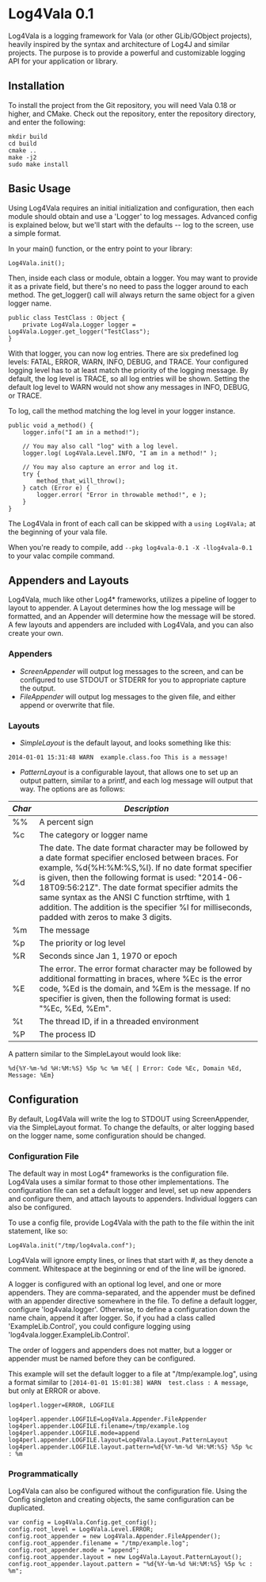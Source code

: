 # Log4Vala 0.1

Log4Vala is a logging framework for Vala (or other GLib/GObject projects),
heavily inspired by the syntax and architecture of Log4J and similar projects.
The purpose is to provide a powerful and customizable logging API for your
application or library.

## Installation

To install the project from the Git repository, you will need Vala 0.18 or
higher, and CMake. Check out the repository, enter the repository directory,
and enter the following:

```
mkdir build
cd build
cmake ..
make -j2
sudo make install
```

## Basic Usage

Using Log4Vala requires an initial initialization and configuration, then
each module should obtain and use a 'Logger' to log messages. Advanced config
is explained below, but we'll start with the defaults -- log to the screen,
use a simple format.

In your main() function, or the entry point to your library:

```
Log4Vala.init();
```

Then, inside each class or module, obtain a logger. You may want to provide it
as a private field, but there's no need to pass the logger around to each
method. The get_logger() call will always return the same object for a given
logger name.

```
public class TestClass : Object {
	private Log4Vala.Logger logger = Log4Vala.Logger.get_logger("TestClass");
}
```

With that logger, you can now log entries. There are six predefined log levels:
FATAL, ERROR, WARN, INFO, DEBUG, and TRACE. Your configured logging level has to
at least match the priority of the logging message. By default, the log level is
TRACE, so all log entries will be shown. Setting the default log level to WARN
would not show any messages in INFO, DEBUG, or TRACE.

To log, call the method matching the log level in your logger instance.

```
public void a_method() {
	logger.info("I am in a method!");

	// You may also call "log" with a log level.
	logger.log( Log4Vala.Level.INFO, "I am in a method!" );

	// You may also capture an error and log it.
	try {
		method_that_will_throw();
	} catch (Error e) {
		logger.error( "Error in throwable method!", e );
	}
}
```

The Log4Vala in front of each call can be skipped with a ```using Log4Vala;``` at
the beginning of your vala file.

When you're ready to compile, add ```--pkg log4vala-0.1 -X -llog4vala-0.1``` to
your valac compile command.

## Appenders and Layouts

Log4Vala, much like other Log4* frameworks, utilizes a pipeline of logger to
layout to appender. A Layout determines how the log message will be formatted,
and an Appender will determine how the message will be stored. A few layouts
and appenders are included with Log4Vala, and you can also create your own.

### Appenders

* *ScreenAppender* will output log messages to the screen, and can be configured
to use STDOUT or STDERR for you to appropriate capture the output.
* *FileAppender* will output log messages to the given file, and either append
or overwrite that file.

### Layouts

* *SimpleLayout* is the default layout, and looks something like this:
```
2014-01-01 15:31:48 WARN  example.class.foo This is a message!
```
* *PatternLayout* is a configurable layout, that allows one to set up an output
pattern, similar to a printf, and each log message will output that way. The options are as follows:

 | *Char* | *Description* |
 |--------|---------------|
 | %%     | A percent sign |
 | %c     | The category or logger name |
 | %d     | The date. The date format character may be followed by a date format specifier enclosed between braces. For example, %d{%H:%M:%S,%l}. If no date format specifier is given, then the following format is used: "2014-06-18T09:56:21Z". The date format specifier admits the same syntax as the ANSI C function strftime, with 1 addition. The addition is the specifier %l for milliseconds, padded with zeros to make 3 digits. |
 | %m     | The message |
 | %p     | The priority or log level |
 | %R     | Seconds since Jan 1, 1970 or epoch |
 | %E     | The error. The error format character may be followed by additional formatting in braces, where %Ec is the error code, %Ed is the domain, and %Em is the message. If no specifier is given, then the following format is used: "%Ec, %Ed, %Em". |
 | %t     | The thread ID, if in a threaded environment |
 | %P     | The process ID |

A pattern similar to the SimpleLayout would look like:
```
%d{%Y-%m-%d %H:%M:%S} %5p %c %m %E{ | Error: Code %Ec, Domain %Ed, Message: %Em}
```

## Configuration

By default, Log4Vala will write the log to STDOUT using ScreenAppender, via the
SimpleLayout format. To change the defaults, or alter logging based on the
logger name, some configuration should be changed.

### Configuration File

The default way in most Log4* frameworks is the configuration file. Log4Vala
uses a similar format to those other implementations. The configuration file
can set a default logger and level, set up new appenders and configure them, and
attach layouts to appenders. Individual loggers can also be configured.

To use a config file, provide Log4Vala with the path to the file within the init
statement, like so:

```
Log4Vala.init("/tmp/log4vala.conf");
```

Log4Vala will ignore empty lines, or lines that start with *#*, as they denote
a comment. Whitespace at the beginning or end of the line will be ignored.

A logger is configured with an optional log level, and one or more appenders.
They are comma-separated, and the appender must be defined with an appender
directive somewhere in the file. To define a default logger, configure
'log4vala.logger'. Otherwise, to define a configuration down the name chain, 
append it after logger. So, if you had a class called 'ExampleLib.Control', you
could configure logging using 'log4vala.logger.ExampleLib.Control'.

The order of loggers and appenders does not
matter, but a logger or appender must be named before they can be configured.

This example will set the default logger to a file at "/tmp/example.log", using
a format similar to ```[2014-01-01 15:01:38] WARN  test.class : A message```,
but only at ERROR or above.

```
log4perl.logger=ERROR, LOGFILE
    
log4perl.appender.LOGFILE=Log4Vala.Appender.FileAppender
log4perl.appender.LOGFILE.filename=/tmp/example.log
log4perl.appender.LOGFILE.mode=append
log4perl.appender.LOGFILE.layout=Log4Vala.Layout.PatternLayout
log4perl.appender.LOGFILE.layout.pattern=%d{%Y-%m-%d %H:%M:%S} %5p %c : %m
```

### Programmatically

Log4Vala can also be configured without the configuration file. Using the
Config singleton and creating objects, the same configuration can be duplicated.

```
var config = Log4Vala.Config.get_config();
config.root_level = Log4Vala.Level.ERROR;
config.root_appender = new Log4Vala.Appender.FileAppender();
config.root_appender.filename = "/tmp/example.log";
config.root_appender.mode = "append";
config.root_appender.layout = new Log4Vala.Layout.PatternLayout();
config.root_appender.layout.pattern = "%d{%Y-%m-%d %H:%M:%S} %5p %c : %m";
```
